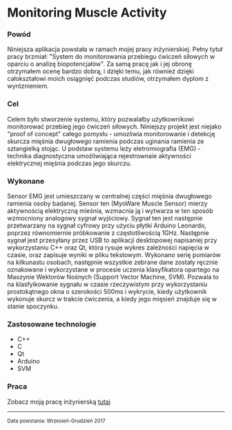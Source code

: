 <html>
<body>
<h1 class="title">Monitoring Muscle Activity</h1>
<h3 class="why">Powód</h3>
<p class="why">Niniejsza aplikacja powstała w ramach mojej pracy inżynierskiej. Pełny tytuł pracy brzmiał: "System do monitorowania przebiegu ćwiczeń siłowych w oparciu o analizę biopotencjałów". Za samą pracę jak i jej obronę otrzymałem ocenę bardzo dobrą, i dzięki temu, jak również dzięki całokształowi moich osiągnięć podczas studiów, otrzymałem dyplom z wyróznieniem. </p>
<h3 class="what">Cel</h3>
<p class="what">Celem było stworzenie systemu, który pozwalałby użytkownikowi monitorować przebieg jego ćwiczeń siłowych. Niniejszy projekt jest niejako "proof of concept" całego pomysłu - umozliwia monitorowanie i detekcję skurcza mięśnia dwugłowego ramienia podczas uginania ramienia ze sztangielką stojąc. U podstaw systemu leży eletromiografia (EMG) -  technika diagnostyczna umożliwiająca rejestrownaie aktywności elektrycznej mięśnia podczas jego skurczu.</p>
<h3 class="how">Wykonane</h3>
<p class="how">Sensor EMG jest umieszczany w centralnej części mięśnia dwugłowego ramienia osoby badanej. Sensor ten (MyoWare Muscle Sensor) mierzy aktywnością elektryczną mieśnia, wzmacnia ją i wytwarza w ten sposób wzmocniony analogowy sygnał wyjściowy. Sygnał ten jest następnie przetwarzany na sygnał cyfrowy przy użyciu płytki Arduino Leonardo, poprzez równomiernie próbkowanie z częstotliwością 1GHz. Następnie sygnał jest przesyłany przez USB to aplikacji desktopowej napisaniej przy wykorzystaniu C++ oraz Qt, która rysuje wykres zależności napięcia w czasie, oraz zapisuje wyniki w pliku tekstowym. Wykonano serię pomiarów na kilkunastu osobach, następnie wszystkie zebrane dane zostały ręcznie oznakowane i wykorzystane w procesie uczenia klasyfikatora opartego na Maszynie Wektorów Nośnych (Support Vector Machine, SVM). Pozwala to na klasfyikowanie sygnału w czasie rzeczywistym przy wykorzystaniu prostokątnego okna o szerokości 500ms i wykrycie, kiedy użytkownik wykonuje skurcz w trakcie ćwiczenia, a kiedy jego mięsień znajduje się w stanie spoczynku.</p>
<h3 class="technologies">Zastosowane technologie</h3>
<ul class="technologies">
  <li class="technologies" hover="C++">C++</li>
  <li class="technologies" hover="C">C</li>
  <li class="technologies" hover="Qt">Qt</li>
  <li class="technologies" hover="Arduino">Arduino</li>
  <li class="technologies" hover="Support Vector Machine">SVM</li>
</ul>
<h3 class="thesis">Praca</h3>
<p class="thesis">Zobacz moją pracę inżynierską <a target="_blank" href="https://raw.githubusercontent.com/WhereIsMyRum/Monitoring-muscle-activity/master/thesis.pdf">tutaj</a></p>
<hr>
<small class="created">Data powstania: Wrzesień-Grudzień 2017</small>
</body>
</html>
